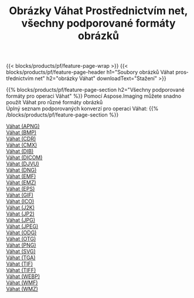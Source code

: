 ﻿---
title: Obrázky Váhat Prostřednictvím net, všechny podporované formáty obrázků 
weight: 3920
url: /cs/net/dither 
lang: cs
langdirlevel: 2
locales: zh-hans,ja,it,ru,de,es,fr,nl,id,lt,pl,pt,vi,tr,ko,zh-hant,ar,hi,th,sv,cs,uk,he
description: Pomocí Aspose.Imaging můžete snadno Váhat obrázky přes net
---

{{< blocks/products/pf/feature-page-wrap >}}
{{< blocks/products/pf/feature-page-header h1="Soubory obrázků Váhat prostřednictvím net" h2="obrázky Váhat" downloadText="Stažení" >}}


{{% blocks/products/pf/feature-page-section  h2="Všechny podporované formáty pro operaci Váhat" %}}
Pomocí Aspose.Imaging můžete snadno použít Váhat pro různé formáty obrázků
<br/>
Úplný seznam podporovaných konverzí pro operaci Váhat:
{{% /blocks/products/pf/feature-page-section %}}
<div class="container-fluid productfamilypage bg-gray">
    <div class="convertypes bg-gray agp-content section">
        <div class="container">
		<div class="row other-converters">
		    <div class='col-md-2 other-converter remove-lp remove-rp'><a href="/imaging/cs/net/dither/apng" >Váhat (APNG)</a></div><div class='col-md-2 other-converter remove-lp remove-rp'><a href="/imaging/cs/net/dither/bmp" >Váhat (BMP)</a></div><div class='col-md-2 other-converter remove-lp remove-rp'><a href="/imaging/cs/net/dither/cdr" >Váhat (CDR)</a></div><div class='col-md-2 other-converter remove-lp remove-rp'><a href="/imaging/cs/net/dither/cmx" >Váhat (CMX)</a></div><div class='col-md-2 other-converter remove-lp remove-rp'><a href="/imaging/cs/net/dither/dib" >Váhat (DIB)</a></div><div class='col-md-2 other-converter remove-lp remove-rp'><a href="/imaging/cs/net/dither/dicom" >Váhat (DICOM)</a></div><div class='col-md-2 other-converter remove-lp remove-rp'><a href="/imaging/cs/net/dither/djvu" >Váhat (DJVU)</a></div><div class='col-md-2 other-converter remove-lp remove-rp'><a href="/imaging/cs/net/dither/dng" >Váhat (DNG)</a></div><div class='col-md-2 other-converter remove-lp remove-rp'><a href="/imaging/cs/net/dither/emf" >Váhat (EMF)</a></div><div class='col-md-2 other-converter remove-lp remove-rp'><a href="/imaging/cs/net/dither/emz" >Váhat (EMZ)</a></div><div class='col-md-2 other-converter remove-lp remove-rp'><a href="/imaging/cs/net/dither/eps" >Váhat (EPS)</a></div><div class='col-md-2 other-converter remove-lp remove-rp'><a href="/imaging/cs/net/dither/gif" >Váhat (GIF)</a></div><div class='col-md-2 other-converter remove-lp remove-rp'><a href="/imaging/cs/net/dither/ico" >Váhat (ICO)</a></div><div class='col-md-2 other-converter remove-lp remove-rp'><a href="/imaging/cs/net/dither/j2k" >Váhat (J2K)</a></div><div class='col-md-2 other-converter remove-lp remove-rp'><a href="/imaging/cs/net/dither/jp2" >Váhat (JP2)</a></div><div class='col-md-2 other-converter remove-lp remove-rp'><a href="/imaging/cs/net/dither/jpg" >Váhat (JPG)</a></div><div class='col-md-2 other-converter remove-lp remove-rp'><a href="/imaging/cs/net/dither/jpeg" >Váhat (JPEG)</a></div><div class='col-md-2 other-converter remove-lp remove-rp'><a href="/imaging/cs/net/dither/odg" >Váhat (ODG)</a></div><div class='col-md-2 other-converter remove-lp remove-rp'><a href="/imaging/cs/net/dither/otg" >Váhat (OTG)</a></div><div class='col-md-2 other-converter remove-lp remove-rp'><a href="/imaging/cs/net/dither/png" >Váhat (PNG)</a></div><div class='col-md-2 other-converter remove-lp remove-rp'><a href="/imaging/cs/net/dither/svg" >Váhat (SVG)</a></div><div class='col-md-2 other-converter remove-lp remove-rp'><a href="/imaging/cs/net/dither/tga" >Váhat (TGA)</a></div><div class='col-md-2 other-converter remove-lp remove-rp'><a href="/imaging/cs/net/dither/tif" >Váhat (TIF)</a></div><div class='col-md-2 other-converter remove-lp remove-rp'><a href="/imaging/cs/net/dither/tiff" >Váhat (TIFF)</a></div><div class='col-md-2 other-converter remove-lp remove-rp'><a href="/imaging/cs/net/dither/webp" >Váhat (WEBP)</a></div><div class='col-md-2 other-converter remove-lp remove-rp'><a href="/imaging/cs/net/dither/wmf" >Váhat (WMF)</a></div><div class='col-md-2 other-converter remove-lp remove-rp'><a href="/imaging/cs/net/dither/wmz" >Váhat (WMZ)</a></div>
                </div>
        </div>
    </div>
</div>
<br/>
